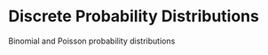 Discrete Probability Distributions
==================================

Binomial and Poisson probability distributions
